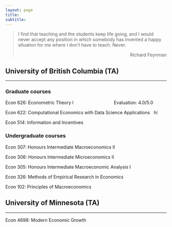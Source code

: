 ```yaml
---
layout: page
title: 
subtitle: 
---
```


 > I find that teaching and the students keep life going,  and I would never accept any position in 
> which somebody has invented a happy situation for me where I don't have to teach. Never.
><div style="text-align: right"> Richard Feynman </div>

## University of British Columbia (TA) 
-------------
### Graduate courses

Econ 626: Econometric Theory I &nbsp;&nbsp;&nbsp;&nbsp;&nbsp;&nbsp;&nbsp;&nbsp;&nbsp;&nbsp;&nbsp;&nbsp;&nbsp;&nbsp;&nbsp;&nbsp;&nbsp;&nbsp;&nbsp;&nbsp;&nbsp;&nbsp;&nbsp;&nbsp;&nbsp;&nbsp;&nbsp;&nbsp;&nbsp;&nbsp;&nbsp;Evaluation: 4.0/5.0

Econ 622: Computational Economics with Data Science Applications &nbsp;&nbsp;hi

Econ 514:  Information and Incentives

### Undergraduate courses

Econ 307: Honours Intermediate Macroeconomics II

Econ 306: Honours Intermediate Microeconomics II

Econ 305: Honours Intermediate Macroeconomic Analysis I

Econ 326: Methods of Empirical Research in Economics

Econ 102: Principles of Macroeconomics

## University of Minnesota (TA)
-------------
Econ 4698: Modern Economic Growth